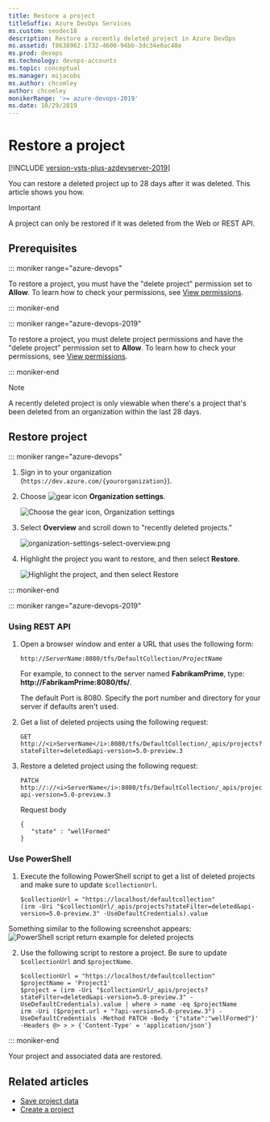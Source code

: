 ```yaml
---
title: Restore a project
titleSuffix: Azure DevOps Services
ms.custom: seodec18
description: Restore a recently deleted project in Azure DevOps
ms.assetid: f8638962-1732-4600-94bb-3dc34e0ac48e
ms.prod: devops
ms.technology: devops-accounts
ms.topic: conceptual
ms.manager: mijacobs
ms.author: chcomley
author: chcomley
monikerRange: '>= azure-devops-2019'
ms.date: 10/29/2019
---
```


# Restore a project

[!INCLUDE [version-vsts-plus-azdevserver-2019](../../boards/_shared/version-vsts-plus-azdevserver-2019.md)]

You can restore a deleted project up to 28 days after it was deleted. This article shows you how.

> [!IMPORTANT]
> A project can only be restored if it was deleted from the Web or REST API.

## Prerequisites

::: moniker range="azure-devops"

To restore a project, you must have the "delete project" permission set to **Allow**. To learn how to check your permissions, see [View permissions](../security/view-permissions.md).

::: moniker-end

::: moniker range="azure-devops-2019"

To restore a project, you must delete project permissions and have the "delete project" permission set to **Allow**. To learn how to check your permissions, see [View permissions](../security/view-permissions.md).

::: moniker-end


> [!NOTE]
> A recently deleted project is only viewable when there's a project that's been deleted from an organization within the last 28 days.

## Restore project

::: moniker range="azure-devops"

1. Sign in to your organization (```https://dev.azure.com/{yourorganization}```).

2. Choose ![gear icon](../../_img/icons/gear-icon.png) **Organization settings**.

   ![Choose the gear icon, Organization settings](../../_shared/_img/settings/open-admin-settings-vert.png)
3. Select **Overview** and scroll down to "recently deleted projects."

   ![organization-settings-select-overview.png](../accounts/_img/_shared/organization-settings-select-overview.png)

4. Highlight the project you want to restore, and then select **Restore**.

   ![Highlight the project, and then select Restore](_img/restore-project/recently-deleted-projects.png)

::: moniker-end

::: moniker range="azure-devops-2019"

### Using REST API

1. Open a browser window and enter a URL that uses the following form:  

    <pre><code>http://<i>ServerName</i>:8080/tfs/DefaultCollection/<i>ProjectName</i></code></pre> 

   For example, to connect to the server named **FabrikamPrime**, type: **http://FabrikamPrime:8080/tfs/**.

   The default Port is 8080. Specify the port number and directory for your server if defaults aren't used.

2. Get a list of deleted projects using the following request:
   ```
   GET http://<i>ServerName</i>:8080/tfs/DefaultCollection/_apis/projects?stateFilter=deleted&api-version=5.0-preview.3
   ```
3. Restore a deleted project using the following request:
   ```
   PATCH http://://<i>ServerName</i>:8080/tfs/DefaultCollection/_apis/projects/{projectId}?api-version=5.0-preview.3
   ```

   Request body
   ```
   {
      "state" : "wellFormed"
   }
   ```

### Use PowerShell

1. Execute the following PowerShell script to get a list of deleted projects and make sure to update `$collectionUrl`.
   ```
   $collectionUrl = "https://localhost/defaultcollection" 
   (irm -Uri "$collectionUrl/_apis/projects?stateFilter=deleted&api-version=5.0-preview.3" -UseDefaultCredentials).value
   ```

  Something similar to the following screenshot appears:
  ![PowerShell script return example for deleted projects](_img/restore-project/deleted-projects-powershell-script-2019.png)

2. Use the following script to restore a project. Be sure to update `$collectionUrl` and `$projectName`.
   ```
   $collectionUrl = "https://localhost/defaultcollection"
   $projectName = 'Project1'
   $project = (irm -Uri "$collectionUrl/_apis/projects?stateFilter=deleted&api-version=5.0-preview.3" -UseDefaultCredentials).value | where > name -eq $projectName
   irm -Uri ($project.url + "?api-version=5.0-preview.3") -UseDefaultCredentials -Method PATCH -Body '{"state":"wellFormed"}' -Headers @> > > {'Content-Type' = 'application/json'}
   ```
::: moniker-end

Your project and associated data are restored.

## Related articles

* [Save project data](save-project-data.md)
* [Create a project](create-project.md)